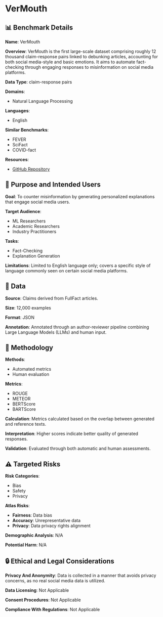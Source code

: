 # VerMouth

## 📊 Benchmark Details

**Name**: VerMouth

**Overview**: VerMouth is the first large-scale dataset comprising roughly 12 thousand claim-response pairs linked to debunking articles, accounting for both social media-style and basic emotions. It aims to automate fact-checking through engaging responses to misinformation on social media platforms.

**Data Type**: claim-response pairs

**Domains**:
- Natural Language Processing

**Languages**:
- English

**Similar Benchmarks**:
- FEVER
- SciFact
- COVID-fact

**Resources**:
- [GitHub Repository](https://github.com/marcoguerini/VerMouth)

## 🎯 Purpose and Intended Users

**Goal**: To counter misinformation by generating personalized explanations that engage social media users.

**Target Audience**:
- ML Researchers
- Academic Researchers
- Industry Practitioners

**Tasks**:
- Fact-Checking
- Explanation Generation

**Limitations**: Limited to English language only; covers a specific style of language commonly seen on certain social media platforms.

## 💾 Data

**Source**: Claims derived from FullFact articles.

**Size**: 12,000 examples

**Format**: JSON

**Annotation**: Annotated through an author-reviewer pipeline combining Large Language Models (LLMs) and human input.

## 🔬 Methodology

**Methods**:
- Automated metrics
- Human evaluation

**Metrics**:
- ROUGE
- METEOR
- BERTScore
- BARTScore

**Calculation**: Metrics calculated based on the overlap between generated and reference texts.

**Interpretation**: Higher scores indicate better quality of generated responses.

**Validation**: Evaluated through both automatic and human assessments.

## ⚠️ Targeted Risks

**Risk Categories**:
- Bias
- Safety
- Privacy

**Atlas Risks**:
- **Fairness**: Data bias
- **Accuracy**: Unrepresentative data
- **Privacy**: Data privacy rights alignment

**Demographic Analysis**: N/A

**Potential Harm**: N/A

## 🔒 Ethical and Legal Considerations

**Privacy And Anonymity**: Data is collected in a manner that avoids privacy concerns, as no real social media data is utilized.

**Data Licensing**: Not Applicable

**Consent Procedures**: Not Applicable

**Compliance With Regulations**: Not Applicable
